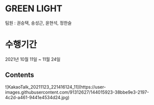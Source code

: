 <h1>GREEN LIGHT</H1>
<p>팀원 : 권승택, 송성근, 윤현석, 정한슬</p>
<H1>수행기간</H1>
<p>2021년 10월 11일 ~ 11월 24일</p>
<H2>Contents</H2>
![KakaoTalk_20211123_221416124_11](https://user-images.githubusercontent.com/91312627/144015923-38bbe9e3-2197-4c2d-a461-9441e4534d24.jpg)

